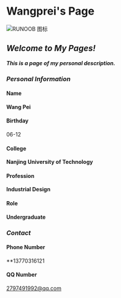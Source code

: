 # Wangprei's Page

![RUNOOB 图标](http://static.runoob.com/images/runoob-logo.png "RUNOOB")
## ___Welcome to My Pages!___

___This is a page of my personal description.___

### ___Personal Information___

#### Name
**Wang Pei**
#### Birthday
06-12
#### College
**Nanjing University of Technology**
#### Profession
**Industrial Design**
#### Role
**Undergraduate**

### ___Contact___

#### Phone Number
**13770316121
#### QQ Number
2797491992@qq.com
